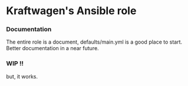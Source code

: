 # Kraftwagen's Ansible role

### Documentation
The entire role is a document, defaults/main.yml is a good place to start.
Better documentation in a near future.

### WIP !!
but, it works.
